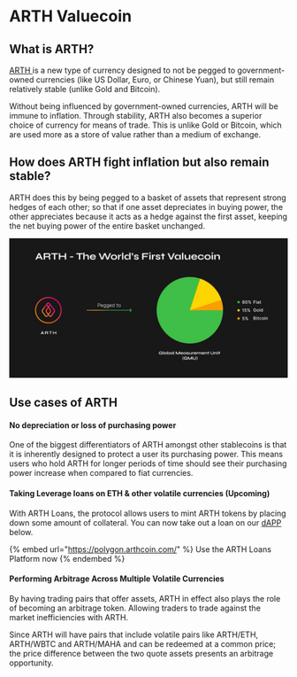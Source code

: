 # ARTH Valuecoin

## What is ARTH? <a href="what-is-arth" id="what-is-arth"></a>

[ARTH ](https://arthcoin.com)is a new type of currency designed to not be pegged to government-owned currencies (like US Dollar, Euro, or Chinese Yuan), but still remain relatively stable (unlike Gold and Bitcoin).

Without being influenced by government-owned currencies, ARTH will be immune to inflation. Through stability, ARTH also becomes a superior choice of currency for means of trade. This is unlike Gold or Bitcoin, which are used more as a store of value rather than a medium of exchange.

## How does ARTH fight inflation but also remain stable?  <a href="how-does-arth-fight-inflation-but-also-remain-stable" id="how-does-arth-fight-inflation-but-also-remain-stable"></a>

ARTH does this by being pegged to a basket of assets that represent strong hedges of each other; so that if one asset depreciates in buying power, the other appreciates because it acts as a hedge against the first asset, keeping the net buying power of the entire basket unchanged.

![](../.gitbook/assets/image-1-.png)

## Use cases of ARTH

#### No depreciation or loss of purchasing power

One of the biggest differentiators of ARTH amongst other stablecoins is that it is inherently designed to protect a user its purchasing power. This means users who hold ARTH for longer periods of time should see their purchasing power increase when compared to fiat currencies.

#### Taking Leverage loans on ETH & other volatile currencies (Upcoming)

With ARTH Loans, the protocol allows users to mint ARTH tokens by placing down some amount of collateral. You can now take out a loan on our [dAPP ](https://polygon.arthcoin.com)below.&#x20;

{% embed url="https://polygon.arthcoin.com/" %}
Use the ARTH Loans Platform now
{% endembed %}

#### Performing Arbitrage Across Multiple Volatile Currencies

By having trading pairs that offer assets, ARTH in effect also plays the role of becoming an arbitrage token. Allowing traders to trade against the market inefficiencies with ARTH.

Since ARTH will have pairs that include volatile pairs like ARTH/ETH, ARTH/WBTC and ARTH/MAHA and can be redeemed at a common price; the price difference between the two quote assets presents an arbitrage opportunity.
